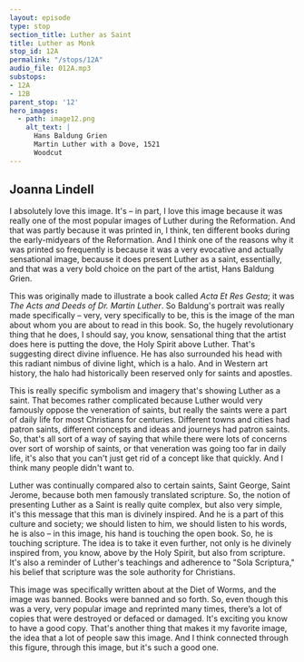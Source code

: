 ```yaml
---
layout: episode
type: stop
section_title: Luther as Saint
title: Luther as Monk
stop_id: 12A
permalink: "/stops/12A"
audio_file: 012A.mp3
substops:
- 12A
- 12B
parent_stop: '12'
hero_images:
  - path: image12.png
    alt_text: |
      Hans Baldung Grien
      Martin Luther with a Dove, 1521
      Woodcut
---
```


## Joanna Lindell

I absolutely love this image. It's – in part, I love this image because it was really one of the most popular images of Luther during the Reformation. And that was partly because it was printed in, I think, ten different books during the early-midyears of the Reformation. And I think one of the reasons why it was printed so frequently is because it was a very evocative and actually sensational image, because it does present Luther as a saint, essentially, and that was a very bold choice on the part of the artist, Hans Baldung Grien.

This was originally made to illustrate a book called _Acta Et Res Gesta_; it was _The Acts and Deeds of Dr. Martin Luther_. So Baldung's portrait was really made specifically – very, very specifically to be, this is the image of the man about whom you are about to read in this book. So, the hugely revolutionary thing that he does, I should say, you know, sensational thing that the artist does here is putting the dove, the Holy Spirit above Luther. That's suggesting direct divine influence. He has also surrounded his head with this radiant nimbus of divine light, which is a halo. And in Western art history, the halo had historically been reserved only for saints and apostles.

This is really specific symbolism and imagery that's showing Luther as a saint. That becomes rather complicated because Luther would very famously oppose the veneration of saints, but really the saints were a part of daily life for most Christians for centuries. Different towns and cities had patron saints, different concepts and ideas and journeys had patron saints. So, that's all sort of a way of saying that while there were lots of concerns over sort of worship of saints, or that veneration was going too far in daily life, it's also that you can't just get rid of a concept like that quickly. And I think many people didn't want to.

Luther was continually compared also to certain saints, Saint George, Saint Jerome, because both men famously translated scripture. So, the notion of presenting Luther as a Saint is really quite complex, but also very simple, it's this message that this man is divinely inspired. And he is a part of this culture and society; we should listen to him, we should listen to his words, he is also – in this image, his hand is touching the open book. So, he is touching scripture. The idea is to take it even further, not only is he divinely inspired from, you know, above by the Holy Spirit, but also from scripture. It's also a reminder of Luther's teachings and adherence to "Sola Scriptura," his belief that scripture was the sole authority for Christians.

This image was specifically written about at the Diet of Worms, and the image was banned. Books were banned and so forth. So, even though this was a very, very popular image and reprinted many times, there’s a lot of copies that were destroyed or defaced or damaged. It's exciting you know to have a good copy. That's another thing that makes it my favorite image, the idea that a lot of people saw this image. And I think connected through this figure, through this image, but it's such a good one.
